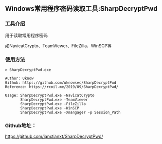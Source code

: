 ## Windows常用程序密码读取工具:SharpDecryptPwd

### 工具介绍

用于读取常用程序密码

如NavicatCrypto、TeamViewer、FileZilla、WinSCP等

### 使用方法

```
> SharpDecryptPwd.exe

Author: Uknow
Github: https://github.com/uknowsec/SharpDecryptPwd
Reference: https://rcoil.me/2019/09/SharpDecryptPwd/

Usage: SharpDecryptPwd.exe -NavicatCrypto
       SharpDecryptPwd.exe -TeamViewer
       SharpDecryptPwd.exe -FileZilla
       SharpDecryptPwd.exe -WinSCP
       SharpDecryptPwd.exe -Xmangager -p Session_Path

```

### Github地址：

https://github.com/ianxtianxt/SharpDecryptPwd/

